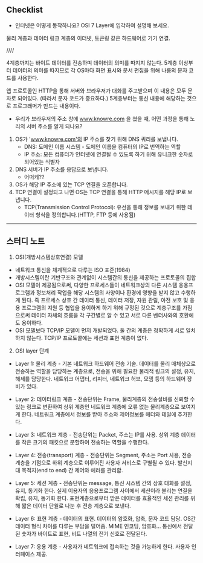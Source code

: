 ## Checklist
* 인터넷은 어떻게 동작하나요? OSI 7 Layer에 입각하여 설명해 보세요.

물리 계층과 데이터 링크 계층의 이더넷, 토큰링 같은 하드웨어로 기기 연결.


////

4계층까지는 바이트 데이터를 전송하며 데이터의 의미를 따지지 않는다. 5계층 이상부터 데이터의 의미를 따지므로 각 OS마다 화면 표시와 문서 편집을 위해 나름의 문자 코드를 사용한다.

엡 프로토콜인 HTTP을 통해 서버와 브라우저가 대화를 주고받으며 이 내용은 모두 문자로 되어있다. (따라서 문자 코드가 중요하다.) 5계층부터는 통신 내용에 해당하는 것으로 프로그래머가 만드는 내용이다.

* 우리가 브라우저의 주소 창에 www.knowre.com 을 쳤을 때, 어떤 과정을 통해 노리의 서버 주소를 알게 되나요?

1. OS가 'www.knowre.com'의 IP 주소를 찾기 위해 DNS 쿼리를 보냅니다.
    * DNS: 도메인 이름 시스템 - 도메인 이름을 컴퓨터의 IP로 번역하는 역할
    * IP 주소: 모든 컴퓨터가 인터넷에 연결될 수 있도록 하기 위해 유니크한 숫자로 되어있는 식별자
2. DNS 서버가 IP 주소를 응답으로 보냅니다. 
    * 어떠케??
3. OS가 해당 IP 주소에 있는 TCP 연결을 오픈합니다.
4. TCP 연결이 설정되고 나면 OS는 TCP 연결을 통해 HTTP 메시지를 해당 IP로 보냅니다.
    * TCP(Transmission Control Protocol): 유선을 통해 정보를 보내기 위한 데이터 형식을 정의합니다.(HTTP, FTP 등에 사용됨)

----

## 스터디 노트

1. OSI(개방시스템상호연결) 모델

- 네트워크 통신을 체계적으로 다루는 ISO 표준(1984)
- 개방시스템이란 기반구조와 관계없이 시스템간의 통신을 제공하는 프로토콜의 집합
- OSI 모델이 제공됨으로써, 다양한 프로세스들이 네트워크상의 다른 시스템 응용프로그램과 정보처리 작업을 해당 시스템의 사양이나 환경에 영향을 받지 않고 수행하게 된다. 즉 프로세스 상호 간 데이터 통신, 데이터 저장, 자원 관릴, 아전 보호 및 응용 프로그램의 지원 등 협업을 용이하게 하기 위해 규정된 것으로 계층구조를 가짐으로써 데이터 자체의 흐름을 각 구간별로 알 수 있고 서로 다른 벤더사와의 호환에도 용이하다.
- OSI 모델보다 TCP/IP 모델이 먼저 개발되었다. 둘 간의 계층은 정확하게 서로 일치하지 않는다. TCP/IP 프로토콜에는 세션과 표현 계층이 없다.

2. OSI layer 단계

- Layer 1: 물리 계층 - 기본 네트워크 하드웨어 전송 기술. 데이터를 물리 매체상으로 전송하는 역할을 담당하는 계층으로, 전송을 위해 필요한 물리적 링크의 설정, 유지, 해제를 담당한다. 네트워크 어댑터, 리피터, 네트워크 허브, 모뎀 등의 하드웨어 장비가 있다.

- Layer 2: 데이터링크 계층 - 전송단위는 Frame, 물리계층의 전송설비를 신뢰할 수 있는 링크로 변환하여 상위 계층인 네트워크 계층에 오류 없는 물리계층으로 보여지게 한다. 네트워크 계층에서 정보를 받아 주소와 제어정보를 헤더와 테일에 추가한다.

- Layer 3: 네트워크 계층 - 전송단위는 Packet, 주소는 IP를 사용. 상위 계층 데이터를 작은 크기의 패킷으로 분할하여 전송하는 역할을 수행한다.

- Layer 4: 전송(transport) 계층 - 전송단위는 Segment, 주소는 Port 사용, 전송 계층을 기점으로 하위 계층으로 이루어진 사용자 서비스로 구별될 수 있다. 발신지 대 목적지(end to end) 간 제어와 에러를 관리함.

- Layer 5: 세션 계층 - 전송단위는 message, 통신 시스템 간의 상호 대화를 설정, 유지, 동기화 한다. 실제 이용자의 응용프로그램 사이에서 세션이라 불리는 연결을 확립, 유지, 동기화 한다. 표현계층으로부터 받은 데이터를 효율적인 세션 관리를 위해 짧은 데이터 단윌로 나눈 후 전송 계층으로 보낸다. 

- Layer 6: 표현 계층 - 데이터의 표현. 데이터의 암호화, 압축, 문자 코드 담당. OS간 데이터 형식 차이를 다루는 부담을 덜어줌. MIME 인코딩, 암호화... 통신에서 전달된 숫자가 바이트로 표현, 비트 나열의 전기 신호로 전달된다.

- Layer 7: 응용 계층 - 사용자가 네트워크에 접속하는 것을 가능하게 한다. 사용자 인터페이스 제공.

